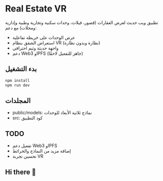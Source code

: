 # Real Estate VR

تطبيق ويب حديث لعرض العقارات (قصور، فيلات، وحدات سكنية وتجارية وطبية وإدارية ومحلات) مع دعم:
- عرض الوحدات على خريطة تفاعلية
- استعراض الشقق بنظام VR (نظارة وبدون نظارة)
- واجهة حديثة وثيم احترافي
- دعم Web3 وIPFS (جاهز للتفعيل لاحقًا)

## بدء التشغيل

```bash
npm install
npm run dev
```

## المجلدات
- public/models: نماذج ثلاثية الأبعاد للوحدات
- src: كود التطبيق

## TODO
- تفعيل دعم Web3 وIPFS
- إضافة مزيد من النماذج والخرائط
- تحسين تجربة VR

## Hi there 👋

<!--
**realstatevr/realstatevr** is a ✨ _special_ ✨ repository because its `README.md` (this file) appears on your GitHub profile.

Here are some ideas to get you started:

- 🔭 I’m currently working on ...
- 🌱 I’m currently learning ...
- 👯 I’m looking to collaborate on ...
- 🤔 I’m looking for help with ...
- 💬 Ask me about ...
- 📫 How to reach me: ...
- 😄 Pronouns: ...
- ⚡ Fun fact: ...
-->
